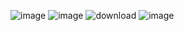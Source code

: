 ![image](https://github.com/user-attachments/assets/7142cc3e-1efd-4c7c-b6d4-5153dd6539af)
![image](https://github.com/user-attachments/assets/1ce92b14-ff74-4b1d-b076-c61104362467)
![download](https://github.com/user-attachments/assets/e6a3265f-4462-4657-9b91-d591f82b0d52)
![image](https://github.com/user-attachments/assets/4ada7c57-8e8c-4c08-8ece-b9ead15d97ec)
